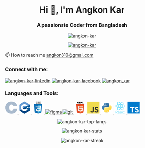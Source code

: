 <h1 align="center">Hi 👋, I'm Angkon Kar</h1>
<h3 align="center">A passionate Coder from Bangladesh</h3>

<p align="center"> <img src="https://komarev.com/ghpvc/?username=angkon-kar&label=Profile%20views&color=0e75b6&style=flat" alt="angkon-kar" /> </p>

<p align="center"> <a href="https://github.com/ryo-ma/github-profile-trophy"><img src="https://github-profile-trophy.vercel.app/?username=angkon-kar" alt="angkon-kar" /></a> </p>

📫 How to reach me angkon310@gmail.com

<h3 align="left">Connect with me:</h3>
<p align="left">
<a href="https://www.linkedin.com/in/angkon-kar/" target="_blank"><img align="center" src="https://raw.githubusercontent.com/rahuldkjain/github-profile-readme-generator/master/src/images/icons/Social/linked-in-alt.svg" alt="angkon-kar-linkedin" height="30" width="40" /></a>
<a href="https://www.facebook.com/angkonkumarkar" target="_blank"><img align="center" src="https://raw.githubusercontent.com/rahuldkjain/github-profile-readme-generator/master/src/images/icons/Social/facebook.svg" alt="angkon-kar-facebook" height="30" width="40" /></a>
<a href="https://codeforces.com/profile/angkon_kar" target="_blank"><img align="center" src="https://raw.githubusercontent.com/rahuldkjain/github-profile-readme-generator/master/src/images/icons/Social/codeforces.svg" alt="angkon_kar" height="30" width="40" /></a>
</p>

<h3 align="left">Languages and Tools:</h3>
<p align="left">
<a href="https://www.cprogramming.com/" target="_blank" rel="noreferrer"> <img src="https://raw.githubusercontent.com/devicons/devicon/master/icons/c/c-original.svg" alt="c" width="40" height="40"/> </a>
<a href="https://www.w3schools.com/cpp/" target="_blank" rel="noreferrer"> <img src="https://raw.githubusercontent.com/devicons/devicon/master/icons/cplusplus/cplusplus-original.svg" alt="cplusplus" width="40" height="40"/> </a>
<a href="https://www.w3schools.com/css/" target="_blank" rel="noreferrer"> <img src="https://raw.githubusercontent.com/devicons/devicon/master/icons/css3/css3-original-wordmark.svg" alt="css3" width="40" height="40"/> </a>
<a href="https://www.figma.com/" target="_blank" rel="noreferrer"> <img src="https://www.vectorlogo.zone/logos/figma/figma-icon.svg" alt="figma" width="40" height="40"/> </a>
<a href="https://git-scm.com/" target="_blank" rel="noreferrer"> <img src="https://www.vectorlogo.zone/logos/git-scm/git-scm-icon.svg" alt="git" width="40" height="40"/> </a>
<a href="https://www.w3.org/html/" target="_blank" rel="noreferrer"> <img src="https://raw.githubusercontent.com/devicons/devicon/master/icons/html5/html5-original-wordmark.svg" alt="html5" width="40" height="40"/> </a>
<a href="https://developer.mozilla.org/en-US/docs/Web/JavaScript" target="_blank" rel="noreferrer"> <img src="https://raw.githubusercontent.com/devicons/devicon/master/icons/javascript/javascript-original.svg" alt="javascript" width="40" height="40"/> </a>
<a href="https://www.python.org" target="_blank" rel="noreferrer"> <img src="https://raw.githubusercontent.com/devicons/devicon/master/icons/python/python-original.svg" alt="python" width="40" height="40"/> </a>
<a href="https://reactjs.org/" target="_blank" rel="noreferrer"> <img src="https://raw.githubusercontent.com/devicons/devicon/master/icons/react/react-original-wordmark.svg" alt="react" width="40" height="40"/> </a>
<a href="https://www.typescriptlang.org/" target="_blank" rel="noreferrer"> <img src="https://raw.githubusercontent.com/devicons/devicon/master/icons/typescript/typescript-original.svg" alt="typescript" width="40" height="40"/> </a>
</p>

<p align="center"><img src="https://www.google.com/search?q=https://github-readme-stats.vercel.app/api/top-langs%3Fusername%3Dangkon-kar%26show_icons%3Dtrue%26locale%3Den%26layout%3Dcompact%26theme%3Ddark" alt="angkon-kar-top-langs" /></p>

<p align="center"><img src="https://www.google.com/search?q=https://github-readme-stats.vercel.app/api%3Fusername%3Dangkon-kar%26show_icons%3Dtrue%26locale%3Den%26theme%3Ddark" alt="angkon-kar-stats" /></p>

<p align="center"><img src="https://www.google.com/search?q=https://github-readme-streak-stats.herokuapp.com/%3Fuser%3Dangkon-kar%26theme%3Ddark" alt="angkon-kar-streak" /></p>
